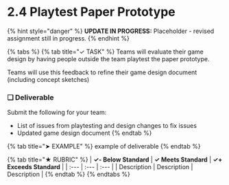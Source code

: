 # 2.4 Playtest Paper Prototype

{% hint style="danger" %}
**UPDATE IN PROGRESS:** Placeholder - revised assignment still in progress.
{% endhint %}

{% tabs %}
{% tab title="✓ TASK" %}
Teams will evaluate their game design by having people outside the team playtest the paper prototype.

Teams will use this feedback to refine their game design document \(including concept sketches\)

### **❏ Deliverable**

Submit the following for your team:

* List of issues from playtesting and design changes to fix issues
* Updated game design document
{% endtab %}

{% tab title="➤ EXAMPLE" %}
example of deliverable
{% endtab %}

{% tab title="★ RUBRIC" %}
| **✓- Below Standard** | **✓ Meets Standard** | **✓+ Exceeds Standard** |
| :--- | :--- | :--- |
| Description | Description | Description |
{% endtab %}
{% endtabs %}

